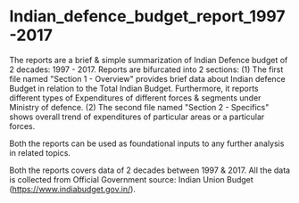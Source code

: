 # Indian_defence_budget_report_1997-2017

The reports are a brief & simple summarization of Indian Defence budget of 2 decades: 1997 - 2017. Reports are bifurcated into 2 sections: 
(1) The first file named "Section 1 - Overview" provides brief data about Indian defence Budget in relation to the Total Indian Budget. Furthermore, it reports different types of Expenditures of different forces & segments under Ministry of defence. 
(2) The second file named "Section 2 - Specifics" shows overall trend of expenditures of particular areas or a particular forces. 

Both the reports can be used as foundational inputs to any further analysis in related topics.  

Both the reports covers data of 2 decades between 1997 & 2017. All the data is collected from Official Government source: Indian Union Budget (https://www.indiabudget.gov.in/).
